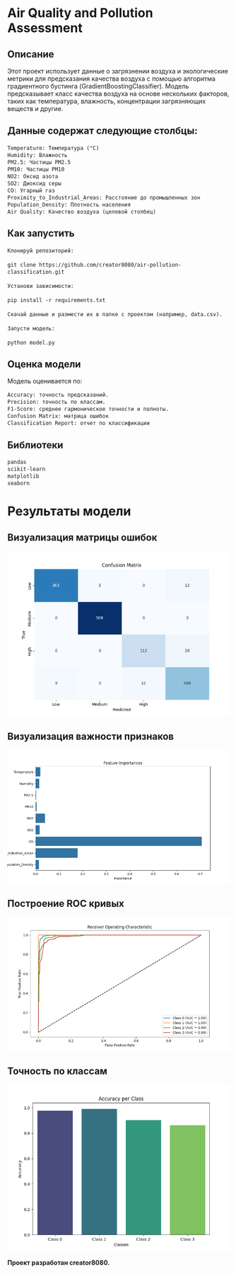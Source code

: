 # Air Quality and Pollution Assessment

## Описание

Этот проект использует данные о загрязнении воздуха и экологические метрики для предсказания качества воздуха с помощью алгоритма градиентного бустинга (GradientBoostingClassifier). Модель предсказывает класс качества воздуха на основе нескольких факторов, таких как температура, влажность, концентрации загрязняющих веществ и другие.

## Данные содержат следующие столбцы:

    Temperature: Температура (°C)
    Humidity: Влажность
    PM2.5: Частицы PM2.5
    PM10: Частицы PM10
    NO2: Оксид азота
    SO2: Диоксид серы
    CO: Угарный газ
    Proximity_to_Industrial_Areas: Расстояние до промышленных зон
    Population_Density: Плотность населения
    Air Quality: Качество воздуха (целевой столбец)

## Как запустить

    Клонируй репозиторий:

    git clone https://github.com/creator8080/air-pollution-classification.git

    Установи зависимости:

    pip install -r requirements.txt

    Скачай данные и размести их в папке с проектом (например, data.csv).

    Запусти модель:

    python model.py

## Оценка модели

Модель оценивается по:

    Accuracy: точность предсказаний.
    Precision: точность по классам.
    F1-Score: среднее гармоническое точности и полноты.
    Confusion Matrix: матрица ошибок
    Classification Report: отчет по классификации

## Библиотеки

    pandas
    scikit-learn
    matplotlib
    seaborn

# Результаты модели

## Визуализация матрицы ошибок

![Визуализация матрицы ошибок](images/p_1.png)

## Визуализация важности признаков

![Визуализация важности признаков](images/p_2.png)

## Построение ROC кривых

![Построение ROC кривых](images/p_3.png)

## Точность по классам

![Точность по классам](images/p_4.png)

**Проект разработан creator8080.**
